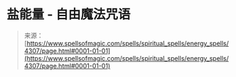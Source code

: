 <!--yml

类别：未分类

日期：2024-06-12 18:37:57

-->

# 盐能量 - 自由魔法咒语

> 来源：[https://www.spellsofmagic.com/spells/spiritual_spells/energy_spells/4307/page.html#0001-01-01](https://www.spellsofmagic.com/spells/spiritual_spells/energy_spells/4307/page.html#0001-01-01)
